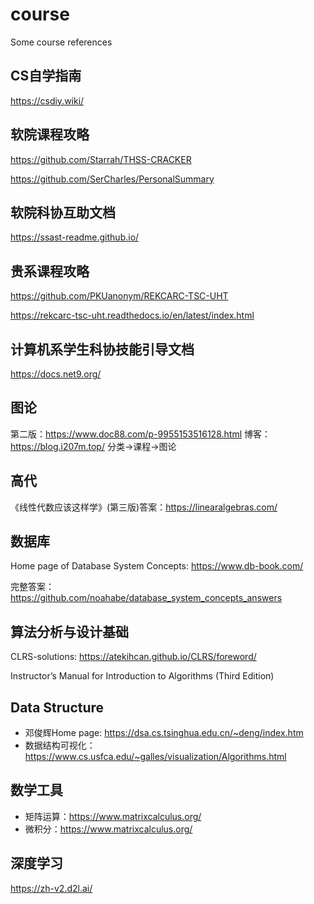 # course
Some course references
## CS自学指南
https://csdiy.wiki/

## 软院课程攻略
https://github.com/Starrah/THSS-CRACKER

https://github.com/SerCharles/PersonalSummary
## 软院科协互助文档
https://ssast-readme.github.io/

## 贵系课程攻略
https://github.com/PKUanonym/REKCARC-TSC-UHT

https://rekcarc-tsc-uht.readthedocs.io/en/latest/index.html

## 计算机系学生科协技能引导文档
https://docs.net9.org/


## 图论
第二版：https://www.doc88.com/p-9955153516128.html
博客：https://blog.i207m.top/ 分类->课程->图论

## 高代
《线性代数应该这样学》(第三版)答案：https://linearalgebras.com/

## 数据库
Home page of Database System Concepts: https://www.db-book.com/

完整答案：https://github.com/noahabe/database_system_concepts_answers
## 算法分析与设计基础
CLRS-solutions: https://atekihcan.github.io/CLRS/foreword/

Instructor’s Manual for Introduction to Algorithms (Third Edition)

## Data Structure
- 邓俊辉Home page: https://dsa.cs.tsinghua.edu.cn/~deng/index.htm
- 数据结构可视化：https://www.cs.usfca.edu/~galles/visualization/Algorithms.html


## 数学工具
- 矩阵运算：https://www.matrixcalculus.org/
- 微积分：https://www.matrixcalculus.org/

## 深度学习
https://zh-v2.d2l.ai/
